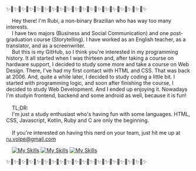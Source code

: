 ✨🌸✨🌸✨🌸✨🌸✨🌸✨🌸✨🌸✨🌸✨🌸✨🌸✨🌸✨🌸✨🌸✨🌸✨🌸✨🌸✨🌸✨🌸✨

&nbsp;&nbsp;&nbsp;&nbsp;Hey there! I'm Rubi, a non-binary Brazilian who has way too many interests.<br>
&nbsp;&nbsp;&nbsp;&nbsp;I have two majors (Business and Social Communication) and one post-graduation course (Storytelling). I have worked as an English teacher, as a translator, and as a screenwriter.<br>
&nbsp;&nbsp;&nbsp;&nbsp;But this is my GitHub, so I think you're interested in my programming history. It all started when I was thirteen and, after taking a course on hardware support, I decided to study some more and take a course on Web Design. There, I've had my first contact with HTML and CSS. That was back at 2006. And, quite a while later, I decided to study coding a little bit. I started with programming logic, and soon after finishing the course, I decided to study Web Development. And I ended up enjoying it. Nowadays I'm studyin frontend, backend and some android as well, because it is fun!<br><br>
&nbsp;&nbsp;&nbsp;&nbsp;TL;DR:<br>
&nbsp;&nbsp;&nbsp;&nbsp;I'm just a study enthusiast who's having fun with some languages. HTML, CSS, Javascript, Kotlin, Ruby and C are only the beginning.<br><br>
&nbsp;&nbsp;&nbsp;&nbsp;If you're interested on having this nerd on your team, just hit me up at ru.volpe@gmail.com

&nbsp;&nbsp;&nbsp;&nbsp;[![My Skills](https://skillicons.dev/icons?i=html,css,js)](https://skillicons.dev) [![My Skills](https://skillicons.dev/icons?i=react)](https://skillicons.dev) [![My Skills](https://skillicons.dev/icons?i=nodejs,kotlin&theme=dark)](https://skillicons.dev)

✨🌸✨🌸✨🌸✨🌸✨🌸✨🌸✨🌸✨🌸✨🌸✨🌸✨🌸✨🌸✨🌸✨🌸✨🌸✨🌸✨🌸✨🌸✨
